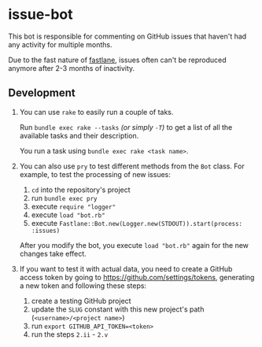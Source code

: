 # issue-bot

This bot is responsible for commenting on GitHub issues that haven't had any activity for multiple months. 

Due to the fast nature of [fastlane](https://fastlane.tools), issues often can't be reproduced anymore after 2-3 months of inactivity. 

## Development

1. You can use `rake` to easily run a couple of taks.

    Run `bundle exec rake --tasks` _(or simply `-T`)_ to get a list of all the available tasks and their description.

    You run a task using `bundle exec rake <task name>`.

2. You can also use `pry` to test different methods from the `Bot` class. For example, to test the processing of new issues:

    1. `cd` into the repository's project
    2. run `bundle exec pry`
    3. execute `require "logger"`
    4. execute `load "bot.rb"`
    5. execute `Fastlane::Bot.new(Logger.new(STDOUT)).start(process: :issues)`

    After you modify the bot, you execute `load "bot.rb"` again for the new changes take effect.

3. If you want to test it with actual data, you need to create a GitHub access token by going to https://github.com/settings/tokens, generating a new token and following these steps:

    1. create a testing GitHub project
    2. update the `SLUG` constant with this new project's path (`<username>/<project name>`)
    3. run `export GITHUB_API_TOKEN=<token>`
    4. run the steps `2.ii` - `2.v`
